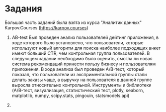 # Задания
Большая часть заданий была взята из курса "Аналитик данных" Karpov.Courses (https://karpov.courses)
1. AB-test
Был проведен анализ пользователей дейтинг приложения, в ходе которого было установлено, что пользователи, которые используют новый алгоритм для поиска наиболее подходящих анкет имеют больший CTR, чем контрольная группа пользователей.
В следующем задании необходимо было оценить, смогла ли новая система рекомендаций принести пользу бизнесу и пользователям приложения. В ходе анализа был проведен A/B-тест, который показал, что пользователи из эксприментальной группы стали делать заказы чаще, а выручку на пользователя в данной группе выросла относительно контрольной. 
Инструменты и библиотеки (A/B-тест, визуализация, статистический тест, plotly, seaborn, matplotlib, numpy, scipy.stats, pingouin, statsmodels.api)
 
3. 

